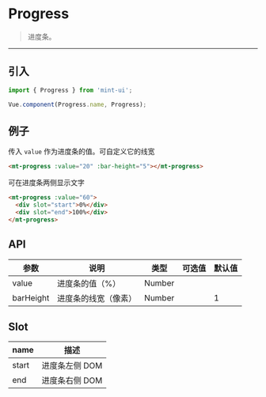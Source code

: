 # Progress

> 进度条。

-------------

## 引入

```javascript
import { Progress } from 'mint-ui';

Vue.component(Progress.name, Progress);
```

## 例子

传入 `value` 作为进度条的值。可自定义它的线宽


```html
<mt-progress :value="20" :bar-height="5"></mt-progress>
```


可在进度条两侧显示文字


```html
<mt-progress :value="60">
  <div slot="start">0%</div>
  <div slot="end">100%</div>
</mt-progress>
```


## API
| 参数 | 说明 | 类型 | 可选值 | 默认值 |
|------|-------|---------|-------|--------|
| value | 进度条的值（%） | Number | | |
| barHeight | 进度条的线宽（像素） | Number | | 1 |

## Slot
| name | 描述 |
|------|--------|
| start | 进度条左侧 DOM |
| end | 进度条右侧 DOM |
